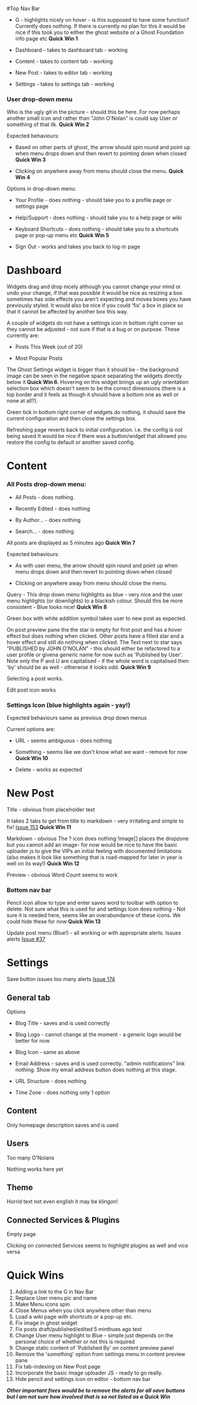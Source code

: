 #Top Nav Bar

* G - highlights nicely on hover - is this supposed to have some function? Currently does nothing.
If there is currently no plan for this it would be nice if this took you to either the ghost website or a Ghost Foundation info page etc **Quick Win 1**

* Dashboard - takes to dashboard tab - working

* Content - takes to content tab - working

* New Post - takes to editor tab - working

* Settings -  takes to settings tab - working


### User drop-down menu

Who is the ugly git in the picture - should this be here. For now perhaps another small icon and rather than "John O'Nolan" is could say User or something of that ilk. **Quick Win 2**


Expected behaviours:

* Based on other parts of ghost, the arrow should spin round and point up when menu drops down and then revert to pointing down when closed **Quick Win 3**

* Clicking on anywhere away from menu should close the menu. **Quick Win 4**



Options in drop-down menu:

* Your Profile - does nothing - should take you to a profile page or settings page

* Help/Support - does nothing - should take you to a help page or wiki

* Keyboard Shortcuts - does nothing - should take you to a shortcuts page or pop-up menu etc **Quick Win 5**

* Sign Out - works and takes you back to log-in page


# Dashboard

Widgets drag and drop nicely although you cannot change your mind or undo your change, if that was possible it would be nice as resizing a box sometimes has side effects you aren't expecting and moves boxes you have previously styled. It would also be nice if you could 'fix' a box in place so that it cannot be affected by another box this way.

A couple of widgets do not have a settings icon in bottom right corner so they cannot be adjusted - not sure if that is a bug or on purpose. These currently are:

* Posts This Week (out of 20)

* Most Popular Posts


The Ghost Settings widget is bigger than it should be - the background image can be seen in the negative space separating the widgets directly below it **Quick Win 6**. Hovering on this widget brings up an ugly orientation selection box which doesn't seem to be the correct dimensions (there is a top border and it feels as though it should have a bottom one as well or none at all?).  

Green tick in bottom right corner of widgets do nothing, it should save the current configuration and then close the settings box.

Refreshing page reverts back to initial configuration. i.e. the config is not being saved
It would be nice if there was a button/widget that allowed you restore the config to default or another saved config.


# Content

### All Posts drop-down menu:

* All Posts - does nothing. 

* Recently Edited - does nothing

* By Author... - does nothing 

* Search... - does nothing

All posts are displayed as 5 minutes ago **Quick Win 7**


Expected behaviours:

* As with user menu, the arrow should spin round and point up when menu drops down and then revert to pointing down when closed

* Clicking on anywhere away from menu should close the menu.


Query - This drop down menu highlights as blue - very nice and the user menu highlights (or downlights) to a blackish colour. Should this be more consistent - Blue looks nice! **Quick Win 8**

Green box with white addition symbol takes user to new post as expected.

On post preview pane the the star is empty for first post and has a hover effect but does nothing when clicked. Other posts have a filled star and a hover effect and still do nothing when clicked. The Text next to star says "PUBLISHED by JOHN O'NOLAN"  - this should either be refactored to a user profile or givena  generic name for now such as 'Published by User'. Note only the P and U are capitalised - if the whole word is capitalised then 'by' should be as well - otherwise it looks odd. **Quick Win 9**

Selecting a post works.

Edit post icon works


### Settings Icon (blue highlights again - yay!)

Expected behaviours same as previous drop down menus

Current options are:

* URL - seems ambiguous - does nothing

* Something - seems like we don't know what we want - remove for now **Quick Win 10**

* Delete - works as expected


# New Post

Title - obvious from placeholder text

It takes 2 tabs to get from title to markdown - very irritating and simple to fix!
[Issue 153](https://github.com/TryGhost/Ghost/issues/153) **Quick Win 11**

Markdown - obvious
The ? icon does nothing
!image[] places the dropzone but you cannot add an image- for now would be nice to have the basic uploader js to give the VIPs an initial feeling with documented limitations (also makes it look like something that is road-mapped for later in year is well on its way!) **Quick Win 12**

Preview - obvious
Word Count seems to work

### Bottom nav bar

Pencil icon allow to type and enter saves word to toolbar with option to delete. Not sure what this is used for and settings Icon does nothing - Not sure it is needed here, seems like an overabundance of these icons. We could hide these for now **Quick Win 13**

Update post menu (Blue!) - all working or with appropriate alerts. Issues alerts [Issue #37](https://github.com/TryGhost/Ghost/issues/37) 


# Settings


Save button issues too many alerts  [Issue 174](https://github.com/TryGhost/Ghost/issues/174)


## General tab


Options

* Blog Title - saves and is used correctly

* Blog Logo - cannot change at the moment - a generic logo would be better for now

* Blog Icon - same as above

* Email Address - saves and is used correctly. "admin notifications" link nothing. Show my email address button does nothing at this stage.

* URL Structure - does nothing

* Time Zone - does nothing only 1 option




## Content

Only homepage description saves and is used

## Users

Too many O'Nolans

Nothing works here yet


## Theme

Horrid text not even english it may be klingon!


## Connected Services & Plugins


Empty page

Clicking on connected Services seems to highlight plugins as well and vice versa


# Quick Wins

1. Adding a link to the G in Nav Bar
2. Replace User menu pic and name
3. Make Menu icons spin
4. Close Menus when you click anywhere other than menu
5. Load a wiki page with shortcuts or a pop-up etc.
6. Fix image in ghost widget
7. Fix posts draft/published/edited 5 minthues ago text
8. Change User menu highlight to Blue - simple just depends on the personal choice of whether or not this is required
9. Change static content of 'Published By' on content preview panel
10. Remove the 'something' option from settings menu in content preview pane
11. Fix tab-indexing on New Post page
12. Incorporate the basic image uploader JS - ready to go really.
13. Hide pencil and settings icon on editor - bottom nav bar



**_Other important fixes would be to remove the alerts for all save buttons but I am not sure how involved that is so not listed as a Quick Win_**
